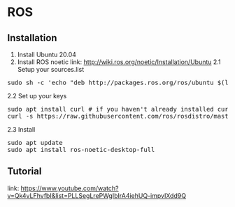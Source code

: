 # ROS 

## Installation
1. Install Ubuntu 20.04
2. Install ROS noetic
link: http://wiki.ros.org/noetic/Installation/Ubuntu
2.1 Setup your sources.list
<pre>sudo sh -c 'echo "deb http://packages.ros.org/ros/ubuntu $(lsb_release -sc) main" > /etc/apt/sources.list.d/ros-latest.list'</pre>
2.2 Set up your keys
<pre>sudo apt install curl # if you haven't already installed curl
curl -s https://raw.githubusercontent.com/ros/rosdistro/master/ros.asc | sudo apt-key add -</pre>
2.3 Install
<pre>sudo apt update
sudo apt install ros-noetic-desktop-full</pre>


## Tutorial

link: https://www.youtube.com/watch?v=Qk4vLFhvfbI&list=PLLSegLrePWgIbIrA4iehUQ-impvIXdd9Q
